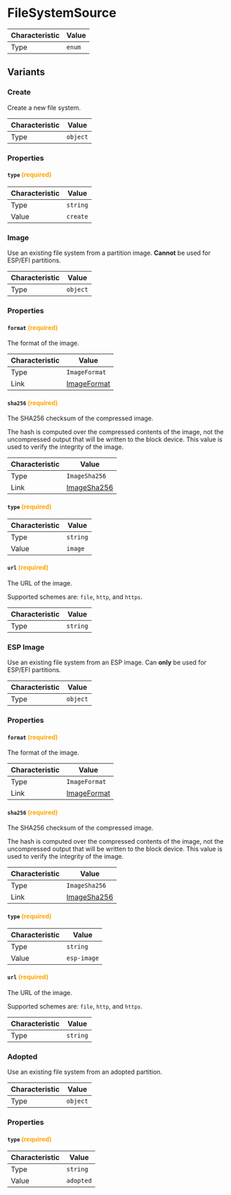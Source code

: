 <!-- THIS FILE IS AUTOMATICALLY GENERATED BY DOCBUILDER, DO NOT EDIT MANUALLY! -->

# FileSystemSource

| Characteristic | Value  |
| -------------- | ------ |
| Type           | `enum` |

## Variants

### Create

Create a new file system.

| Characteristic | Value    |
| -------------- | -------- |
| Type           | `object` |

### Properties

#### `type` **<span style="color:orange;">(required)</span>**

| Characteristic | Value    |
| -------------- | -------- |
| Type           | `string` |
| Value          | `create` |

### Image

Use an existing file system from a partition image. **Cannot** be used for ESP/EFI partitions.

| Characteristic | Value    |
| -------------- | -------- |
| Type           | `object` |

### Properties

#### `format` **<span style="color:orange;">(required)</span>**

The format of the image.

| Characteristic | Value                           |
| -------------- | ------------------------------- |
| Type           | `ImageFormat`                   |
| Link           | [ImageFormat](./ImageFormat.md) |

#### `sha256` **<span style="color:orange;">(required)</span>**

The SHA256 checksum of the compressed image.

The hash is computed over the compressed contents of the image, not the uncompressed output that will be written to the block device. This value is used to verify the integrity of the image.

| Characteristic | Value                           |
| -------------- | ------------------------------- |
| Type           | `ImageSha256`                   |
| Link           | [ImageSha256](./ImageSha256.md) |

#### `type` **<span style="color:orange;">(required)</span>**

| Characteristic | Value    |
| -------------- | -------- |
| Type           | `string` |
| Value          | `image`  |

#### `url` **<span style="color:orange;">(required)</span>**

The URL of the image.

Supported schemes are: `file`, `http`, and `https`.

| Characteristic | Value    |
| -------------- | -------- |
| Type           | `string` |

### ESP Image

Use an existing file system from an ESP image. Can **only** be used for ESP/EFI partitions.

| Characteristic | Value    |
| -------------- | -------- |
| Type           | `object` |

### Properties

#### `format` **<span style="color:orange;">(required)</span>**

The format of the image.

| Characteristic | Value                           |
| -------------- | ------------------------------- |
| Type           | `ImageFormat`                   |
| Link           | [ImageFormat](./ImageFormat.md) |

#### `sha256` **<span style="color:orange;">(required)</span>**

The SHA256 checksum of the compressed image.

The hash is computed over the compressed contents of the image, not the uncompressed output that will be written to the block device. This value is used to verify the integrity of the image.

| Characteristic | Value                           |
| -------------- | ------------------------------- |
| Type           | `ImageSha256`                   |
| Link           | [ImageSha256](./ImageSha256.md) |

#### `type` **<span style="color:orange;">(required)</span>**

| Characteristic | Value       |
| -------------- | ----------- |
| Type           | `string`    |
| Value          | `esp-image` |

#### `url` **<span style="color:orange;">(required)</span>**

The URL of the image.

Supported schemes are: `file`, `http`, and `https`.

| Characteristic | Value    |
| -------------- | -------- |
| Type           | `string` |

### Adopted

Use an existing file system from an adopted partition.

| Characteristic | Value    |
| -------------- | -------- |
| Type           | `object` |

### Properties

#### `type` **<span style="color:orange;">(required)</span>**

| Characteristic | Value     |
| -------------- | --------- |
| Type           | `string`  |
| Value          | `adopted` |

